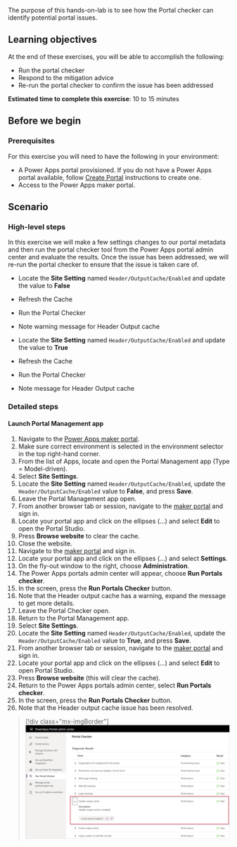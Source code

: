 The purpose of this hands-on-lab is to see how the Portal checker can identify potential portal issues.

## Learning objectives

At the end of these exercises, you will be able to accomplish the following:

* Run the portal checker
* Respond to the mitigation advice
* Re-run the portal checker to confirm the issue has been addressed

**Estimated time to complete this exercise**: 10 to 15 minutes

## Before we begin

### Prerequisites

For this exercise you will need to have the following in your environment:

* A Power Apps portal provisioned. If you do not have a Power Apps portal available, follow [Create Portal](https://docs.microsoft.com/powerapps/maker/portals/create-portal/?azure-portal=true) instructions to create one.
* Access to the Power Apps maker portal.

## Scenario

### High-level steps

In this exercise we will make a few settings changes to our portal metadata and then run the portal checker tool from the Power Apps portal admin center and evaluate the results. Once the issue has been addressed, we will re-run the portal checker to ensure that the issue is taken care of.

* Locate the **Site Setting** named `Header/OutputCache/Enabled` and update the value to **False**

* Refresh the Cache

* Run the Portal Checker

* Note warning message for Header Output cache

* Locate the **Site Setting** named `Header/OutputCache/Enabled` and update the value to **True**

* Refresh the Cache

* Run the Portal Checker

* Note message for Header Output cache

### Detailed steps

#### Launch Portal Management app

1. Navigate to the [Power Apps maker portal](https://make.powerapps.com/?azure-portal=true).
1. Make sure correct environment is selected in the environment selector in the top right-hand corner.
1. From the list of Apps, locate and open the Portal Management app (Type = Model-driven).
1. Select **Site Settings**.
1. Locate the **Site Setting** named `Header/OutputCache/Enabled`, update the `Header/OutputCache/Enabled` value to **False**, and press **Save**.
1. Leave the Portal Management app open.
1. From another browser tab or session, navigate to the [maker portal](https://make.powerapps.com/?azure-portal=true) and sign in.  
1. Locate your portal app and click on the ellipses (...) and select **Edit** to open the Portal Studio.
1. Press **Browse website** to clear the cache.
1. Close the website.
1. Navigate to the [maker portal](https://make.powerapps.com/?azure-portal=true) and sign in.  
1. Locate your portal app and click on the ellipses (...) and select **Settings**.
1. On the fly-out window to the right, choose **Administration**.
1. The Power Apps portals admin center will appear, choose **Run Portals checker**.
1. In the screen, press the **Run Portals Checker** button.
1. Note that the Header output cache has a warning, expand the message to get more details.
1. Leave the Portal Checker open.
1. Return to the Portal Management app.
1. Select **Site Settings**.
1. Locate the **Site Setting** named `Header/OutputCache/Enabled`, update the `Header/OutputCache/Enabled` value to **True**, and press **Save**.
1. From another browser tab or session, navigate to the [maker portal](https://make.powerapps.com/?azure-portal=true) and sign in.  
1. Locate your portal app and click on the ellipses (...) and select **Edit** to open Portal Studio.
1. Press **Browse website** (this will clear the cache).
1. Return to the Power Apps portals admin center, select **Run Portals checker**.
1. In the screen, press the **Run Portals Checker** button.
1. Note that the Header output cache issue has been resolved.

> [!div class="mx-imgBorder"]
> [![Portal Checker](../media/portal-checker-exercise.png)](../media/portal-checker-exercise.png#lightbox)
